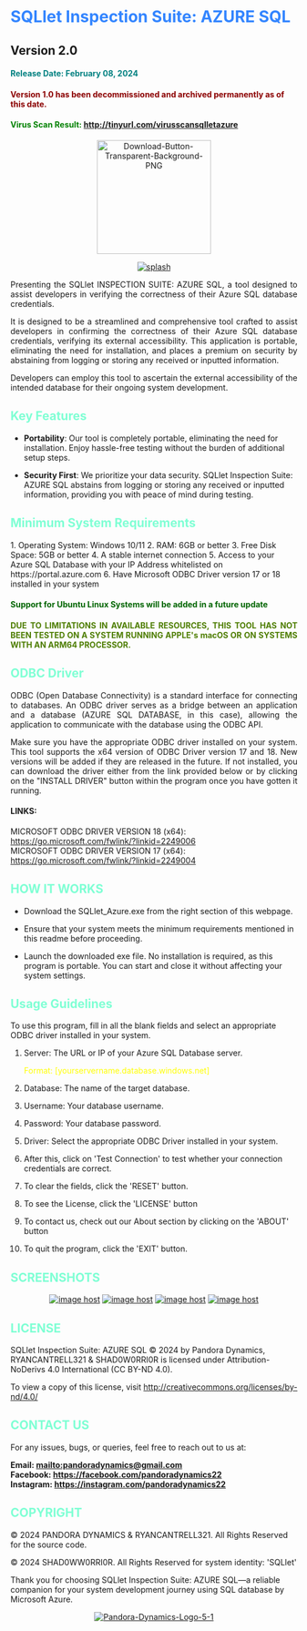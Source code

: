 
<h1 style="color: #3385ff">SQLlet Inspection Suite: AZURE SQL</h1>
<h2>Version 2.0</h2> 
<h4 style="color: teal">Release Date: February 08, 2024</h4>
<h4 style="color: darkred">Version 1.0 has been decommissioned and archived permanently as of this date.</h4>
<h4 style="color:green">Virus Scan Result: <a href="https://virusscan.jotti.org/en-US/filescanjob/fsbyn4cch4?fbclid=IwAR3YpTVtxeeQcmqgOD0BVSzypuI0OQg1pfEdFr2DjvVOq-kp04QW28QRaDM">http://tinyurl.com/virusscansqlletazure</a></h4>
<center>
<a href="http://tinyurl.com/azuresqllet"><img src="https://i.ibb.co/9ZznVxP/Download-Button-Transparent-Background-PNG.png" alt="Download-Button-Transparent-Background-PNG" border="0" width=200></a>
</center>

<p style="text-align: center">
<a href="https://ibb.co/zQt1FB5"><img src="https://i.ibb.co/k5PpJwy/splash.png" alt="splash" border="0"></a>
</p>
<p style="text-align: justify">Presenting the SQLlet INSPECTION SUITE: AZURE SQL, a tool designed to assist developers in verifying the correctness of their Azure SQL database credentials.</p>

<p style="text-align: justify">
It is designed to be a streamlined and comprehensive tool crafted to assist developers in confirming the correctness of their Azure SQL database credentials, verifying its external accessibility. This application is portable, eliminating the need for installation, and places a premium on security by abstaining from logging or storing any received or inputted information.
</p>

<p style="text-align: justify">
Developers can employ this tool to ascertain the external accessibility of the intended database for their ongoing system development.
</p>

<h2 style="color:aquamarine">Key Features</h2>

- **Portability**: Our tool is completely portable, eliminating the need for installation. Enjoy hassle-free testing without the burden of additional setup steps.


- **Security First**: We prioritize your data security. SQLlet Inspection Suite: AZURE SQL abstains from logging or storing any received or inputted information, providing you with peace of mind during testing.


<h2 style="color: aquamarine">Minimum System Requirements</h2>
1. Operating System: Windows 10/11
2. RAM: 6GB or better
3. Free Disk Space: 5GB or better
4. A stable internet connection
5. Access to your Azure SQL Database with your IP Address whitelisted on https://portal.azure.com
6. Have Microsoft ODBC Driver version 17 or 18 installed in your system


<h4 style="color: darkgreen">Support for Ubuntu Linux Systems will be added in a future update</h4>
<h4 style="color: #4d7d00; text-align:justify;"> DUE TO LIMITATIONS IN AVAILABLE RESOURCES, THIS TOOL HAS NOT BEEN TESTED ON A SYSTEM RUNNING APPLE's macOS OR ON SYSTEMS WITH AN ARM64 PROCESSOR.</h4>

<h2 style="color: aquamarine"> ODBC Driver</h2>

<p style="text-align: justify">ODBC (Open Database Connectivity) is a standard interface for connecting to databases. An ODBC driver serves as a bridge between an application and a database (AZURE SQL DATABASE, in this case), allowing the application to communicate with the database using the ODBC API. </p>

<p style="text-align: justify">
Make sure you have the appropriate ODBC driver installed on your system. This tool supports the x64 version of ODBC Driver version 17 and 18. New versions will be added if they are released in the future.
If not installed, you can download the driver either from the link provided below or by clicking on the "INSTALL DRIVER" button within the program once you have gotten it running.
</p>

#### LINKS:

MICROSOFT ODBC DRIVER VERSION 18 (x64): https://go.microsoft.com/fwlink/?linkid=2249006
\
MICROSOFT ODBC DRIVER VERSION 17 (x64): https://go.microsoft.com/fwlink/?linkid=2249004


<h2 style="color: aquamarine"> HOW IT WORKS</h2>

- Download the SQLlet_Azure.exe from the right section of this webpage.

- Ensure that your system meets the minimum requirements mentioned in this readme before proceeding.

- Launch the downloaded exe file. No installation is required, as this program is portable. You can start and close it without affecting your system settings.

<h2 style="color: aquamarine"> Usage Guidelines</h2>
To use this program, fill in all the blank fields and select an appropriate ODBC driver installed in your system.

1. Server: The URL or IP of your Azure SQL Database server. <p style="color:yellow">Format: [yourservername.database.windows.net]</p>


2. Database: The name of the target database.


3. Username: Your database username.


4. Password: Your database password.


5. Driver: Select the appropriate ODBC Driver installed in your system.


6. After this, click on 'Test Connection' to test whether your connection credentials are correct.


7. To clear the fields, click the 'RESET' button.


8. To see the License, click the 'LICENSE' button 


9. To contact us, check out our About section by clicking on the 'ABOUT' button


10. To quit the program, click the 'EXIT' button.

<h2 style="color: aquamarine">SCREENSHOTS</h2>
<p style="text-align: center">
<a href="https://imgbox.com/kKeHOBoE" target="_blank"><img src="https://thumbs2.imgbox.com/1d/56/kKeHOBoE_t.png" alt="image host"/></a> <a href="https://imgbox.com/6CrPCw7Q" target="_blank"><img src="https://thumbs2.imgbox.com/28/56/6CrPCw7Q_t.png" alt="image host"/></a> <a href="https://imgbox.com/A0ckUfd7" target="_blank"><img src="https://thumbs2.imgbox.com/81/2c/A0ckUfd7_t.png" alt="image host"/></a> <a href="https://imgbox.com/CQ2ETf9K" target="_blank"><img src="https://thumbs2.imgbox.com/cd/c2/CQ2ETf9K_t.png" alt="image host"/></a>
</p>

<h2 style="color: aquamarine">LICENSE</h2>
SQLlet Inspection Suite: AZURE SQL © 2024 by Pandora Dynamics, RYANCANTRELL321 & SHAD0W0RRI0R is licensed under Attribution-NoDerivs 4.0 International (CC BY-ND 4.0).

To view a copy of this license, visit http://creativecommons.org/licenses/by-nd/4.0/

<h2 style="color: aquamarine">CONTACT US</h2>

For any issues, bugs, or queries, feel free to reach out to us at:

**Email: <mailto:pandoradynamics@gmail.com>**
\
**Facebook: https://facebook.com/pandoradynamics22**
\
**Instagram: https://instagram.com/pandoradynamics22**

<h2 style="color: aquamarine">COPYRIGHT</h2>

© 2024 PANDORA DYNAMICS & RYANCANTRELL321. All Rights Reserved for the source code. 

© 2024 SHAD0WW0RRI0R. All Rights Reserved for system identity: 'SQLlet'

Thank you for choosing SQLlet Inspection Suite: AZURE SQL—a reliable companion for your system development journey using SQL database by Microsoft Azure.

<p style="text-align: center">
<a href="https://pandora-dynamics.rf.gd"><img src="https://i.ibb.co/hDXm9tw/Pandora-Dynamics-Logo-5-1.png" alt="Pandora-Dynamics-Logo-5-1" border="0"></a>
</p>

